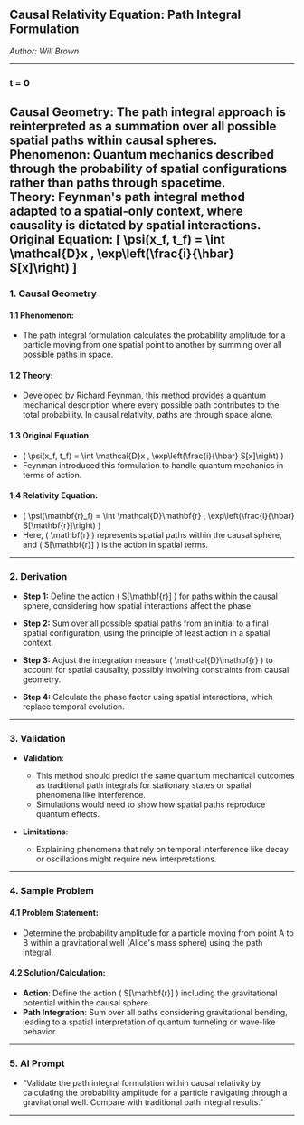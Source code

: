 
## **Causal Relativity Equation: Path Integral Formulation**

*Author: Will Brown*  

---

### **t = 0**  
**Causal Geometry:** The path integral approach is reinterpreted as a summation over all possible spatial paths within causal spheres.  
**Phenomenon:** Quantum mechanics described through the probability of spatial configurations rather than paths through spacetime.  
**Theory:** Feynman's path integral method adapted to a spatial-only context, where causality is dictated by spatial interactions.  
**Original Equation:** 
\[
\psi(x_f, t_f) = \int \mathcal{D}x \, \exp\left(\frac{i}{\hbar} S[x]\right)
\]
---

### **1. Causal Geometry**  
#### **1.1 Phenomenon:**  
- The path integral formulation calculates the probability amplitude for a particle moving from one spatial point to another by summing over all possible paths in space.

#### **1.2 Theory:**  
- Developed by Richard Feynman, this method provides a quantum mechanical description where every possible path contributes to the total probability. In causal relativity, paths are through space alone.

#### **1.3 Original Equation:**  
- \( \psi(x_f, t_f) = \int \mathcal{D}x \, \exp\left(\frac{i}{\hbar} S[x]\right) \)
- Feynman introduced this formulation to handle quantum mechanics in terms of action.

#### **1.4 Relativity Equation:**  
- \( \psi(\mathbf{r}_f) = \int \mathcal{D}\mathbf{r} \, \exp\left(\frac{i}{\hbar} S[\mathbf{r}]\right) \)
- Here, \( \mathbf{r} \) represents spatial paths within the causal sphere, and \( S[\mathbf{r}] \) is the action in spatial terms.

---

### **2. Derivation**  

- **Step 1:** Define the action \( S[\mathbf{r}] \) for paths within the causal sphere, considering how spatial interactions affect the phase.

- **Step 2:** Sum over all possible spatial paths from an initial to a final spatial configuration, using the principle of least action in a spatial context.

- **Step 3:** Adjust the integration measure \( \mathcal{D}\mathbf{r} \) to account for spatial causality, possibly involving constraints from causal geometry.

- **Step 4:** Calculate the phase factor using spatial interactions, which replace temporal evolution.

---

### **3. Validation**  

- **Validation**: 
  - This method should predict the same quantum mechanical outcomes as traditional path integrals for stationary states or spatial phenomena like interference.
  - Simulations would need to show how spatial paths reproduce quantum effects.

- **Limitations**: 
  - Explaining phenomena that rely on temporal interference like decay or oscillations might require new interpretations.

---

### **4. Sample Problem**  
#### **4.1 Problem Statement:**  
- Determine the probability amplitude for a particle moving from point A to B within a gravitational well (Alice's mass sphere) using the path integral.

#### **4.2 Solution/Calculation:**  
- **Action**: Define the action \( S[\mathbf{r}] \) including the gravitational potential within the causal sphere.
- **Path Integration**: Sum over all paths considering gravitational bending, leading to a spatial interpretation of quantum tunneling or wave-like behavior.

---

### **5. AI Prompt**  
- "Validate the path integral formulation within causal relativity by calculating the probability amplitude for a particle navigating through a gravitational well. Compare with traditional path integral results."

---


